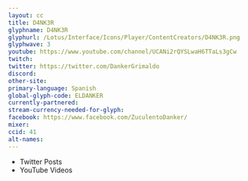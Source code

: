 ```yaml
---
layout: cc
title: D4NK3R
glyphname: D4NK3R
glyphurl: /Lotus/Interface/Icons/Player/ContentCreators/D4NK3R.png
glyphwave: 3
youtube: https://www.youtube.com/channel/UCANi2rQYSLwaH6TTaLs3gCw
twitch:
twitter: https://twitter.com/DankerGrimaldo
discord:
other-site:
primary-language: Spanish
global-glyph-code: ELDANKER
currently-partnered:
stream-currency-needed-for-glyph:
facebook: https://www.facebook.com/ZuculentoDanker/
mixer:
ccid: 41
alt-names:
---
```

* Twitter Posts
* YouTube Videos
